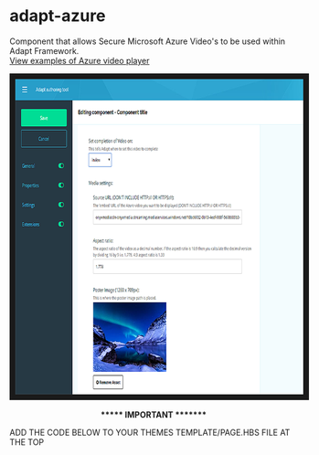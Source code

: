 adapt-azure
================

Component that allows Secure Microsoft Azure Video's to be used within Adapt Framework. <br>
<a href="https://azure.microsoft.com/en-ca/resources/videos/home/" target="_blank">View examples of Azure video player</a><br>

<img src="azure-screen.png?raw=true" alt="IMAGE ALT TEXT HERE" width="768" height="552" border="10" />

<p align="center"><b>***** IMPORTANT *******</b></p>
ADD THE CODE BELOW TO YOUR THEMES TEMPLATE/PAGE.HBS FILE AT THE TOP
<script src="//amp.azure.net/libs/amp/1.8.3/azuremediaplayer.min.js"></script>
<link rel="stylesheet" href="//amp.azure.net/libs/amp/1.8.3/skins/amp-default/azuremediaplayer.min.css">

